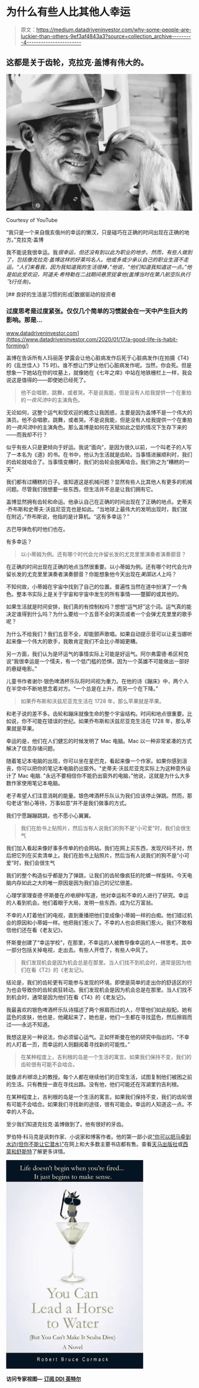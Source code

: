 # 为什么有些人比其他人幸运

> 原文：<https://medium.datadriveninvestor.com/why-some-people-are-luckier-than-others-9ef3af4843a3?source=collection_archive---------4----------------------->

## 这都是关于齿轮，克拉克·盖博有伟大的。

![](img/6243684725227372c97a1550dd9bbad6.png)

Courtesy of YouTube

“我只是一个来自俄亥俄州的幸运的懒汉，只是碰巧在正确的时间出现在正确的地方。”克拉克·盖博

我不能说我很幸运。我*很幸运，但还没有到以此为职业的地步。然而，有些人做到了，包括像克拉克·盖博这样的好莱坞名人。他或多或少承认自己的职业生涯不走运。“人们来看我，因为我知道我的生活很棒，”他说，“他们知道我知道这一点。”他是如此受欢迎，阿道夫·希特勒在二战期间悬赏捉拿他(盖博当时在第八航空队执行飞行任务)。*

[](https://www.datadriveninvestor.com/2020/01/17/a-good-life-is-habit-forming/) [## 良好的生活是习惯的形成|数据驱动的投资者

### 过度思考是过度紧张。仅仅几个简单的习惯就会在一天中产生巨大的影响。那是…

www.datadriveninvestor.com](https://www.datadriveninvestor.com/2020/01/17/a-good-life-is-habit-forming/) 

盖博在告诉所有人玛丽莲·梦露会让他心脏病发作后死于心脏病发作(在拍摄《T4》的《乱世佳人》T5 时)。谁不想让门罗让他们心脏病发作呢。当然，你会死。但是想象一下她站在你的坟墓上，就像她在《七年之痒》中站在地铁栅栏上一样，我会说这是值得的——即使她已经死了。

> 他不会唱歌，跳舞，或者哭。不是说我能，但是没有人给我提供一个在重拍的*一夜风流*中的主演角色。

无论如何，这整个运气和受欢迎的概念让我困惑，主要是因为盖博不是一个伟大的演员。他不会唱歌，跳舞，或者哭。不是说我能，但是没有人给我提供一个在重拍的*一夜风流*中的主演角色。那么盖博是如何在天赋如此之低的情况下生存下来的——而我却不行？

似乎有些人只是更倾向于好运。我说“面向”，是因为很久以前，一个叫老子的人写了一本名为《道》的书。在书中，他认为生活就是齿轮。当事情进展顺利时，我们的齿轮就啮合了。当事情变糟时，我们的齿轮会脱离啮合。我们称之为“糟糕的一天”

我们都有过糟糕的日子。谁知道这是机械问题？显然有些人比其他人有更多的机械问题。尽管我们很想要一些东西，但生活并不总是让我们拥有它。

盖博显然拥有齿轮和命运。他承认自己在正确的时间出现在了正确的地点。史蒂夫·乔布斯和史蒂夫·沃兹尼亚克也是如此。“当地球上最伟大的发明出现时，我们就在附近，”乔布斯说，他指的是计算机。“这有多幸运？”

古巴导弹危机时他们也在。

有多幸运？

> 以小蒂姆为例。还有哪个时代会允许留长发的尤克里里演奏者演奏颤音？

在正确的时间出现在正确的地点当然很重要。以小蒂姆为例。还有哪个时代会允许留长发的尤克里里演奏者演奏颤音？你能想象他今天出现在*美国达人*上吗？

不知何故，小蒂姆在宇宙中找到了自己的位置。普遍性当然在道中扮演了一个角色。整本书实际上是关于宇宙和宇宙中发生的所有事情——蹩脚的或其他的。

如果生活就是时间安排，我们真的有控制权吗？想想“运气好”这个词。运气真的能决定谁得到什么吗？为什么要给一个五音不全的演员或者一个会弹尤克里里的歌手呢？

为什么不给我们？我们五音不全，却能颤声歌唱。如果自动提示音可以让麦当娜听起来像一个伟大的歌手，我敢肯定我们不会比小蒂姆更糟。

另一方面，我们认为是坏运气的事情实际上可能是好运气。阿尔弗雷德·希区柯克说“我很幸运是一个懦夫，有一个低门槛的恐惧，因为一个英雄不可能做出一部好的悬疑电影。”

儿童书作者谢尔·银色啤酒杯乐队将时间视为重力。在他的诗《蹦床》中，两个人在半空中不断地思念着对方。“一个总是在上升，而另一个在下降。”

> 如果乔布斯和沃兹尼亚克生活在 1728 年，那么苹果就是苹果。

和老子说的差不多。齿轮和蹦床就像生命的整个宇宙结构。时间和地点很重要。比如说，你不可能在错误的世纪。如果乔布斯和沃兹尼亚克生活在 1728 年，那么苹果就是苹果。

幸运的是，他们在人们健忘的时候发明了 Mac 电脑。Mac 以一种非常紧凑的方式解决了信息存储问题。

随着笔记本电脑的出现，你可以坐在星巴克，看起来像一个作家。如果你感到沮丧，你可以把你的笔记本电脑扔出窗外。"史蒂夫·沃兹尼亚克实际上为这种意外设计了 Mac 电脑. "永远不要相信你不能扔出窗外的电脑，”他说，这就是为什么大多数作家使用笔记本电脑。

老子希望人们注意消耗的能量。银色啤酒杯乐队认为我们应该停止弹跳。然而，那句老话“耐心等待，万事如意”并不是我们做事的方式。

我们宁愿蹦蹦跳跳，也不愿小心翼翼。

> 我们在脸书上贴照片，然后当有人说我们的狗不是“小可爱”时，我们会很生气

我们加入看起来像好事多传单的约会网站。我们在网上买东西，发现尺码不对，然后把它列在买卖清单上。我们在脸书上贴照片，然后当有人说我们的狗不是“小可爱”时，我们会很生气

我们的整个构造似乎都是为了弹跳，让我们的齿轮像疯狂的陀螺一样旋转。今天电脑内存如此之大的唯一原因是因为我们自己的记忆很差。

心理学家理查德·怀斯曼在*的电报*中写道，他对幸运和不幸的人进行了研究。幸运的人看到机会。他们着眼于大局，发明一些东西，成为亿万富翁。

不幸的人盯着他们的电视，直到重播把他们变成像小蒂姆一样的白痴。他们错过机会的原因和小蒂姆一样。他把我们惹火了。不幸的人也会把我们惹火。我们不敢相信他们还在看《老友记》。

怀斯曼创建了“幸运学校”，在那里，不幸运的人被教导像幸运的人一样思考。其中一部分包括关掉电视，走出去。有些人开悟了，有些人中风了。

> 我们发现机会是因为机会总是在那里。当人们找不到机会时，通常是因为他们在看《T2》的《老友记》。

结论是，我们的齿轮更有可能参与发现的环境。即使是简单的走出你的舒适区的行为也会导致你的齿轮疯狂转动。我们发现机会是因为机会总是在那里。当人们找不到机会时，通常是因为他们在看《T4》的《老友记》。

我最喜欢的银色啤酒杯乐队诗描述了两个擦肩而过的人，尽管他们如此般配。她有蓝色的皮肤，他也是，他藏起来了，她也是，他们一生都在寻找蓝色，然后擦肩而过——永远不知道。

我想这是另一种说法，你必须留心运气。正如怀斯曼在他的研究中指出的，“不幸的人盯着一页，而幸运的人则翻阅着寻找新的可能性。”

> 在某种程度上，吉利根的岛是一个生活的寓言。如果我们保持不变，我们的齿轮很有可能不会啮合。

就像*吉利根岛*上的教授。每个人都在继续他们的日常生活，试图复制他们被困之前的生活。只有教授一直在寻找出路。没有他，他们可能还在泻湖里钓吉利根。

在某种程度上，吉利根的岛是一个生活的寓言。如果我们保持不变，我们的齿轮很有可能不会啮合。如果我们寻找新的途径，很有可能会。幸运的人知道这一点。不幸的人不会。

至少我们知道克拉克·盖博做到了。他有很好的牙齿。

罗伯特·科马克是讽刺作家、小说家和博客作者。他的第一部小说[“你可以把马牵到水边(但你不能让它潜水)”](http://robertcormack.net/)在网上和大多数主要书店都有售。查看[天马出版社](http://skyhorsepublishing.com/)或[西蒙和舒斯特](http://simonandschuster.ca/)了解更多详情。

![](img/88e0d637333fe144177372b0cd6b07e8.png)

**访问专家视图—** [**订阅 DDI 英特尔**](https://datadriveninvestor.com/ddi-intel)